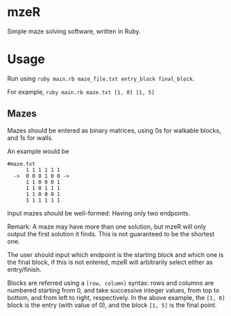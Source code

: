 # mzeR
Simple maze solving software, written in Ruby.

# Usage

Run using `ruby main.rb maze_file.txt entry_block final_block`.

For example, `ruby main.rb maze.txt [1, 0] [1, 5]`

## Mazes

Mazes should be entered as binary matrices, using 0s for walkable blocks, and 1s for walls.

An example would be
```
#maze.txt
      1 1 1 1 1 1
  ->  0 0 0 1 0 0 ->
      1 1 0 0 0 1
      1 1 0 1 1 1
      1 1 0 0 0 1
      1 1 1 1 1 1
```
Input mazes should be well-formed: Having only two endpoints.

Remark: A maze may have more than one solution, but mzeR will only output the first solution it finds. This is not guaranteed to be the shortest one.

The user should input which endpoint is the starting block and which one is the final block, if this is not entered, mzeR will arbitrarily select either as entry/finish.

Blocks are referred using a `[row, column]` syntax: rows and columns are numbered starting from 0, and take successive integer values, from top to bottom, and from left to right, respectively.
In the above example, the `[1, 0]` block is the entry (with value of 0), and the block `[1, 5]` is the final point.
